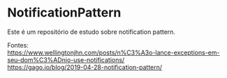 # NotificationPattern
Este é um repositório de estudo sobre notification pattern. 

Fontes:<br>
https://www.wellingtonjhn.com/posts/n%C3%A3o-lance-exceptions-em-seu-dom%C3%ADnio-use-notifications/<br>
https://gago.io/blog/2019-04-28-notification-pattern/
